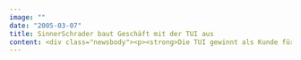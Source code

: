 ```yaml
---
image: ""
date: "2005-03-07"
title: SinnerSchrader baut Geschäft mit der TUI aus
content: <div class="newsbody"><p><strong>Die TUI gewinnt als Kunde für SinnerSchrader immer mehr an Bedeutung. Nach Thomsonfly.com und Thomson.co.uk hat SinnerSchrader mit CruiseDeals.co.uk jetzt bereits die dritte Buchungsplattform für den britischen Markt realisiert. In Deutschland arbeitet SinnerSchrader bereits seit 2002 erfolgreich für TUI-Unternehmen.</strong></p><p>Das vollständig überarbeitete Reservierungsportal CruiseDeals.co.uk vertreibt als „one stop cruise shop“ eine breite Palette von Kreuzfahrt-Reisen der verschiedensten Anbieter. TUI UK positioniert das Portal als Qualitätsanbieter zu unschlagbaren Preisen. Website und Buchungslösung hat SinnerSchrader Neue Informatik im Auftrag des britischen Tochterunternehmens der TUI AG realisiert.</p><p>Die Erfolgsgeschichte begann mit dem Launch von hlx.com im Herbst 2002. Die Buchungswebsite des Billigfliegers ist heute die nach der Lufthansa am häufigsten besuchte Airline-Website in Deutschland. Im Januar 2005 erzielte hlx.com eine Nettoreichweite von 885.000 Nutzern, mehr als doppelt so viel wie ein Jahr zuvor (Quelle&#58; Nielsen/Netratings). Seit 2004 betreut SinnerSchrader auch das Schwesterunternehmen Hapag-Lloyd Flug. „Wir haben in den letzten Jahren unser touristisches Know-how erheblich ausgebaut“, erklärt Vorstandssprecher Matthias Schrader. „Dies kommt nun unseren Kunden im TUI-Konzern zugute.“</p><p>Die TUI hat ihren Umsatz in diesem Geschäftsbereich fast explosionsartig vermehrt. So verdoppelte sich allein im Jahr 2004 der Online-Umsatz von 700 Millionen auf rund 1,3 Milliarden Euro. Der Anteil des Internet-Geschäfts am gesamten Umsatz der TUI betrug im vergangenen Jahr rund 10 Prozent.</p></div>
---
```

